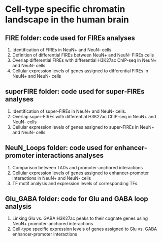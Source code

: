 # Cell-type specific chromatin landscape in the human brain
## FIRE folder: code used for FIREs analyses
1. Identification of FIREs in NeuN+ and NeuN- cells
2. Definition of differential FIREs between NeuN+ and NeuN- FIREs cells
3. Overlap differential FIREs with differential H3K27ac ChIP-seq in NeuN+ and NeuN- cells
4. Cellular expression levels of genes assigned to differential FIREs in NeuN+ and NeuN- cells

## superFIRE folder: code used for super-FIREs analyses
1. Identification of super-FIREs in NeuN+ and NeuN- cells. 
2. Overlap super-FIREs with differential H3K27ac ChIP-seq in NeuN+ and NeuN- cells
3. Cellular expression levels of genes assigned to super-FIREs in NeuN+ and NeuN- cells

## NeuN_Loops folder: code used for enhancer-promoter interactions analyses
1. Comparison between TADs and promoter-anchored interactions
2. Cellular expression levels of genes assigned to enhancer-promoter interactions in NeuN+ and NeuN- cells
3. TF motif analysis and expression levels of corresponding TFs

## Glu_GABA folder: code for Glu and GABA loop analysis
1. Linking Glu vs. GABA H3K27ac peaks to their cognate genes using NeuN+ promoter-anchored interactions
2. Cell-type specific expression levels of genes assigned to Glu vs. GABA enhancer-promoter interactions 
